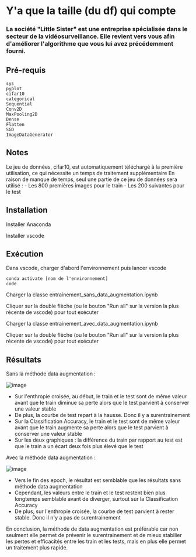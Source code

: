 # Y'a que la taille (du df) qui compte




### La société "Little Sister" est une entreprise spécialisée dans le secteur de la vidéosurveillance. Elle revient vers vous afin d'améliorer l'algorithme que vous lui avez précédemment fourni.


## Pré-requis

```
sys
pyplot
cifar10
categorical
Sequential
Conv2D
MaxPooling2D
Dense
Flatten
SGD
ImageDataGenerator
```

## Notes

Le jeu de données, cifar10, est automatiquement téléchargé à la première utilisation, ce qui nécessite un temps de traitement supplémentaire
En raison de manque de temps, seul une partie de ce jeu de données sera utilisé :
	- Les 800 premières images pour le train
	- Les 200 suivantes pour le test


## Installation

Installer Anaconda

Installer vscode


## Exécution

Dans vscode, charger d'abord l'environnement puis lancer vscode

```
conda activate [nom de l'environnement]
code
```

Charger la classe entrainement_sans_data_augmentation.ipynb

Cliquer sur la double flèche (ou le bouton "Run all" sur la version la plus récente de vscode) pour tout exécuter

Charger la classe entrainement_avec_data_augmentation.ipynb

Cliquer sur la double flèche (ou le bouton "Run all" sur la version la plus récente de vscode) pour tout exécuter


## Résultats

Sans la méthode data augmentation :

![image](https://user-images.githubusercontent.com/67276724/124312129-1c71b980-db6f-11eb-9cc8-a31405198973.png)

- Sur l'enthropie croisée, au début, le train et le test sont de même valeur avant que le train diminue sa perte alors que le test parvient à conserver une valeur stable
- De plus, la courbe de test repart à la hausse. Donc il y a surentrainement
- Sur la Classification Accuracy, le train et le test sont de même valeur avant que le train augmente sa perte alors que le test parvient à conserver une valeur stable
- Sur les deux graphiques : la différence du train par rapport au test est que le train a un écart deux fois plus élevé que le test

Avec la méthode data augmentation :

![image](https://user-images.githubusercontent.com/67276724/124312189-34493d80-db6f-11eb-8ff2-751ec28992c4.png)

- Vers le fin des epoch, le résultat est semblable que les résultats sans méthode data augmentation
- Cependant, les valeurs entre le train et le test restent bien plus longtemps semblable avant de diverger, surtout sur la Classification Accuracy
- De plus, sur l'enthropie croisée, la courbe de test parvient à rester stable. Donc il n'y a pas de surentrainement

En conclusion, la méthode de data augmentation est préférable car non seulment elle permet de prévenir le surentrainement et de mieux stabilier les pertes et efficacités entre les train et les tests, mais en plus elle permet un traitement plus rapide.



